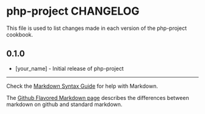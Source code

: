 php-project CHANGELOG
=====================

This file is used to list changes made in each version of the php-project cookbook.

0.1.0
-----
- [your_name] - Initial release of php-project

- - -
Check the [Markdown Syntax Guide](http://daringfireball.net/projects/markdown/syntax) for help with Markdown.

The [Github Flavored Markdown page](http://github.github.com/github-flavored-markdown/) describes the differences between markdown on github and standard markdown.
